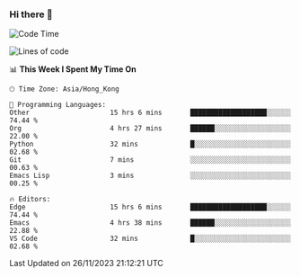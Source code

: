 ### Hi there 👋

<!--
**nicehiro/nicehiro** is a ✨ _special_ ✨ repository because its `README.md` (this file) appears on your GitHub profile.

Here are some ideas to get you started:

- 🔭 I’m currently working on ...
- 🌱 I’m currently learning ...
- 👯 I’m looking to collaborate on ...
- 🤔 I’m looking for help with ...
- 💬 Ask me about ...
- 📫 How to reach me: ...
- 😄 Pronouns: ...
- ⚡ Fun fact: ...
-->

<!--START_SECTION:waka-->
![Code Time](http://img.shields.io/badge/Code%20Time-98%20hrs%2032%20mins-blue)

![Lines of code](https://img.shields.io/badge/From%20Hello%20World%20I%27ve%20Written-2.6%20million%20lines%20of%20code-blue)

📊 **This Week I Spent My Time On** 

```text
🕑︎ Time Zone: Asia/Hong_Kong

💬 Programming Languages: 
Other                    15 hrs 6 mins       ███████████████████░░░░░░   74.44 % 
Org                      4 hrs 27 mins       ██████░░░░░░░░░░░░░░░░░░░   22.00 % 
Python                   32 mins             █░░░░░░░░░░░░░░░░░░░░░░░░   02.68 % 
Git                      7 mins              ░░░░░░░░░░░░░░░░░░░░░░░░░   00.63 % 
Emacs Lisp               3 mins              ░░░░░░░░░░░░░░░░░░░░░░░░░   00.25 % 

🔥 Editors: 
Edge                     15 hrs 6 mins       ███████████████████░░░░░░   74.44 % 
Emacs                    4 hrs 38 mins       ██████░░░░░░░░░░░░░░░░░░░   22.88 % 
VS Code                  32 mins             █░░░░░░░░░░░░░░░░░░░░░░░░   02.68 % 
```


 Last Updated on 26/11/2023 21:12:21 UTC
<!--END_SECTION:waka-->

